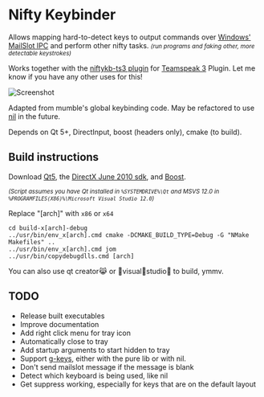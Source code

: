 # Nifty Keybinder

Allows mapping hard-to-detect keys to output commands over [Windows' MailSlot IPC](https://en.wikipedia.org/wiki/MailSlot) and perform other nifty tasks. <em><small>(run programs and faking other, more detectable keystrokes)</small></em>

Works together with the [niftykb-ts3 plugin](https://github.com/forivall/niftykb-ts3) for [Teamspeak 3](http://teamspeak.com) Plugin. Let me know if you have any other uses for this!

![Screenshot](http://i.imgur.com/ZZsRVhO.png)

Adapted from mumble's global keybinding code. May be refactored to use [nil](https://github.com/noorus/nil) in the future.

Depends on Qt 5+, DirectInput, boost (headers only), cmake (to build).

## Build instructions

Download [Qt5](http://www.qt.io/download-open-source/),
the [DirectX June 2010 sdk](https://www.microsoft.com/en-ca/download/details.aspx?id=6812),
and [Boost](http://www.boost.org/users/download/).

<em><small>(Script assumes you have Qt installed in `%SYSTEMDRIVE%\Qt` and MSVS 12.0 in `%PROGRAMFILES(X86)%\Microsoft Visual Studio 12.0`)</small></em>

Replace "[arch]" with `x86` or `x64`
```
cd build-x[arch]-debug
../usr/bin/env_x[arch].cmd cmake -DCMAKE_BUILD_TYPE=Debug -G "NMake Makefiles" ..
../usr/bin/env_x[arch].cmd jom
../usr/bin/copydebugdlls.cmd [arch]
```

You can also use qt creator:joy_cat: or :see_no_evil:visual:hear_no_evil:studio:speak_no_evil: to build, ymmv.

## TODO
- Release built executables
- Improve documentation
- Add right click menu for tray icon
- Automatically close to tray
- Add startup arguments to start hidden to tray
- Support [g-keys](http://gaming.logitech.com/developers), either with the pure lib or with nil.
- Don't send mailslot message if the message is blank
- Detect which keyboard is being used, like nil
- Get suppress working, especially for keys that are on the default layout
